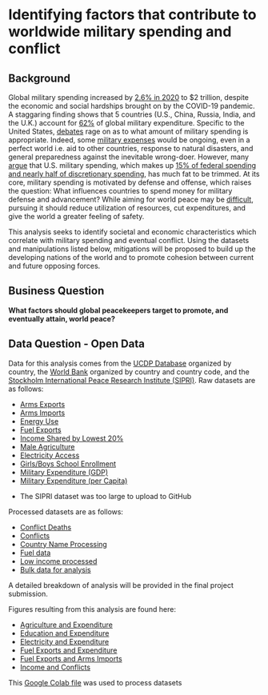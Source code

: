 # Identifying factors that contribute to worldwide military spending and conflict

## Background
Global military spending increased by [2.6% in 2020](https://www.dw.com/en/global-military-spending-increases-despite-covid-19-pandemic-report/a-57333582#:~:text=Total%20military%20expenditure%20worldwide%20increased,Institute%20(SIPRI)%20on%20Monday.) to $2 trillion, despite the economic and social hardships brought on by the COVID-19 pandemic. A staggaring finding shows that 5 countries (U.S., China, Russia, India, and the U.K.) account for [62%](https://www.dw.com/en/global-military-spending-increases-despite-covid-19-pandemic-report/a-57333582#:~:text=Total%20military%20expenditure%20worldwide%20increased,Institute%20(SIPRI)%20on%20Monday) of global military expenditure. Specific to the United States, [debates](https://www.charleskochinstitute.org/issue-areas/foreign-policy/the-military-spending-debate/#:~:text=The%20Military%20Spending%20Debate%20on%20Capitol%20Hill&text=At%20about%20%241%20trillion%2C%20military,directly%20choose%20how%20to%20spend.) rage on as to what amount of military spending is appropriate. Indeed, some [military expenses](https://www.defenseone.com/ideas/2020/01/why-does-us-spend-so-much-defense/162657/) would be ongoing, even in a perfect world i.e. aid to other countries, response to natural disasters, and general preparedness against the inevitable wrong-doer. However, many [argue](https://www.brookings.edu/blog/order-from-chaos/2020/07/09/how-to-cut-and-not-cut-the-defense-budget/) that U.S. military spending, which makes up [15% of federal spending and nearly half of discretionary spending](https://www.pgpf.org/chart-archive/0053_defense-comparison), has much fat to be trimmed. At its core, military spending is motivated by defense and offense, which raises the question: What influences countries to spend money for military defense and advancement? While aiming for world peace may be [difficult](https://time.com/3935254/is-world-peace-possible/#:~:text=%E2%80%9CGenuine%20%E2%80%9Cworld%20peace%E2%80%9D%E2%80%93,becoming%20increasingly%20diversified%20and%20contentious.), pursuing it should reduce utilization of resources, cut expenditures, and give the world a greater feeling of safety.

This analysis seeks to identify societal and economic characteristics which correlate with military spending and eventual conflict. Using the datasets and manipulations listed below, mitigations will be proposed to build up the developing nations of the world and to promote cohesion between current and future opposing forces.

## Business Question
__What factors should global peacekeepers target to promote, and eventually attain, world peace?__

## Data Question - Open Data
Data for this analysis comes from the [UCDP Database](https://ucdp.uu.se/downloads/index.html#battlerelated) organized by country, the [World Bank](https://data.worldbank.org/) organized by country and country code, and the [Stockholm International Peace Research Institute (SIPRI)](https://www.sipri.org/). Raw datasets are as follows:

- [Arms Exports](https://github.com/mehurlock94/identifying-factors-contributing-to-armed-conflict/blob/main/Arms_exports.csv)
- [Arms Imports](https://github.com/mehurlock94/identifying-factors-contributing-to-armed-conflict/blob/main/Arms_imports.csv)
- [Energy Use](https://github.com/mehurlock94/identifying-factors-contributing-to-armed-conflict/blob/main/Energy_Use.csv)
- [Fuel Exports](https://github.com/mehurlock94/identifying-factors-contributing-to-armed-conflict/blob/main/Fuel_exports_percent_merchandise_exports.csv)
- [Income Shared by Lowest 20%](https://github.com/mehurlock94/identifying-factors-contributing-to-armed-conflict/blob/main/Income_share_by_lowest_20.csv)
- [Male Agriculture](https://github.com/mehurlock94/identifying-factors-contributing-to-armed-conflict/blob/main/Percent_Male_Agriculture.csv)
- [Electricity Access](https://github.com/mehurlock94/identifying-factors-contributing-to-armed-conflict/blob/main/Percent_access_to_electricity.csv)
- [Girls/Boys School Enrollment](https://github.com/mehurlock94/identifying-factors-contributing-to-armed-conflict/blob/main/Percent_school_enrollment.csv)
- [Military Expenditure (GDP)](https://github.com/mehurlock94/identifying-factors-contributing-to-armed-conflict/blob/main/Military_expenditure_GDP.csv)
- [Military Expenditure (per Capita)](https://github.com/mehurlock94/identifying-factors-contributing-to-armed-conflict/blob/main/Military_expenditure_capita.csv)
* The SIPRI dataset was too large to upload to GitHub

Processed datasets are as follows:
- [Conflict Deaths](https://github.com/mehurlock94/identifying-factors-contributing-to-armed-conflict/blob/main/conflict_deaths.csv)
- [Conflicts](https://github.com/mehurlock94/identifying-factors-contributing-to-armed-conflict/blob/main/conflicts.csv)
- [Country Name Processing](https://github.com/mehurlock94/identifying-factors-contributing-to-armed-conflict/blob/main/countries_regions.csv)
- [Fuel data](https://github.com/mehurlock94/identifying-factors-contributing-to-armed-conflict/blob/main/fuel_imports_data.csv)
- [Low income processed](https://github.com/mehurlock94/identifying-factors-contributing-to-armed-conflict/blob/main/lowinc_conflicts_plot_data.csv)
- [Bulk data for analysis](https://github.com/mehurlock94/identifying-factors-contributing-to-armed-conflict/blob/main/various_expenditure_capita.csv)

A detailed breakdown of analysis will be provided in the final project submission. 

Figures resulting from this analysis are found here:
- [Agriculture and Expenditure](https://github.com/mehurlock94/identifying-factors-contributing-to-armed-conflict/blob/main/Agriculture.png)
- [Education and Expenditure](https://github.com/mehurlock94/identifying-factors-contributing-to-armed-conflict/blob/main/Education.png)
- [Electricity and Expenditure](https://github.com/mehurlock94/identifying-factors-contributing-to-armed-conflict/blob/main/Electricity.png)
- [Fuel Exports and Expenditure](https://github.com/mehurlock94/identifying-factors-contributing-to-armed-conflict/blob/main/Fuel_Expenses.png)
- [Fuel Exports and Arms Imports](https://github.com/mehurlock94/identifying-factors-contributing-to-armed-conflict/blob/main/Fuel_Imports.png)
- [Income and Conflicts](https://github.com/mehurlock94/identifying-factors-contributing-to-armed-conflict/blob/main/Income_share.png)

This [Google Colab file](https://github.com/mehurlock94/identifying-factors-contributing-to-armed-conflict/blob/main/Identifying_factors_contributing_to_armed_conflict.ipynb) was used to process datasets
